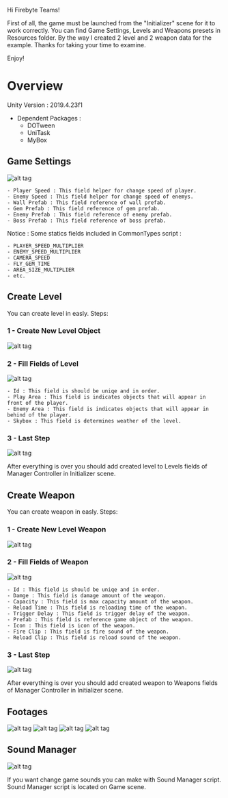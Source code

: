 Hi Firebyte Teams!

First of all, the game must be launched from the "Initializer" scene for it to work correctly. You can find Game Settings, Levels and Weapons presets in Resources folder. By the way I created 2 level and 2 weapon data for the example. Thanks for taking your time to examine.

Enjoy!

# Overview #

Unity Version : 2019.4.23f1
- Dependent Packages : 
  - DOTween
  - UniTask
  - MyBox


## Game Settings ##

![alt tag](https://i.ibb.co/r3JQdgy/Screen-Shot-2021-05-01-at-22-56-11.png)
  
    - Player Speed : This field helper for change speed of player.
    - Enemy Speed : This field helper for change speed of enemys.
    - Wall Prefab : This field reference of wall prefab.
    - Gem Prefab : This field reference of gem prefab.
    - Enemy Prefab : This field reference of enemy prefab.
    - Boss Prefab : This field reference of boss prefab.

Notice : 
  Some statics fields included in CommonTypes script :
  
    - PLAYER_SPEED_MULTIPLIER
    - ENEMY_SPEED_MULTIPLIER
    - CAMERA_SPEED
    - FLY_GEM_TIME
    - AREA_SIZE_MULTIPLIER
    - etc.


## Create Level ##

You can create level in easly. Steps:

### 1 - Create New Level Object ###
![alt tag](https://i.ibb.co/DKhBrKy/Screen-Shot-2021-05-01-at-23-12-36.png)

### 2 - Fill Fields of Level ###
![alt tag](https://i.ibb.co/CsWjrFp/Screen-Shot-2021-05-01-at-23-16-52.png)
  
    - Id : This field is should be uniqe and in order.
    - Play Area : This field is indicates objects that will appear in front of the player.
    - Enemy Area : This field is indicates objects that will appear in behind of the player.
    - Skybox : This field is determines weather of the level.

### 3 - Last Step ###
![alt tag](https://i.ibb.co/mH5D2Fn/Screen-Shot-2021-05-01-at-23-40-06.png)

After everything is over you should add created level to Levels fields of Manager Controller in Initializer scene.


## Create Weapon ##

You can create weapon in easly. Steps:

### 1 - Create New Level Weapon ###
![alt tag](https://i.ibb.co/SwZCG9D/Screen-Shot-2021-05-01-at-23-56-22.png)

### 2 - Fill Fields of Weapon ###
![alt tag](https://i.ibb.co/xDqSjr3/Screen-Shot-2021-05-02-at-00-11-56.png)

    - Id : This field is should be uniqe and in order.
    - Damge : This field is damage amount of the weapon.
    - Capacity : This field is max capacity amount of the weapon.
    - Reload Time : This field is reloading time of the weapon.
    - Trigger Delay : This field is trigger delay of the weapon.
    - Prefab : This field is reference game object of the weapon.
    - Icon : This field is icon of the weapon.
    - Fire Clip : This field is fire sound of the weapon.
    - Reload Clip : This field is reload sound of the weapon.

### 3 - Last Step ###
![alt tag](https://i.ibb.co/mH5D2Fn/Screen-Shot-2021-05-01-at-23-40-06.png)

After everything is over you should add created weapon to Weapons fields of Manager Controller in Initializer scene.


## Footages ##

![alt tag](https://i.ibb.co/djWpZ9Z/Screen-Shot-2021-05-02-at-00-51-37.png)
![alt tag](https://i.ibb.co/BfZ9TpJ/Screen-Shot-2021-05-02-at-00-51-45.png)
![alt tag](https://i.ibb.co/9tF0dZ5/Screen-Shot-2021-05-02-at-00-51-55.png)
![alt tag](https://i.ibb.co/6WsCgG8/Screen-Shot-2021-05-02-at-00-52-18.png)

## Sound Manager ##
![alt tag](https://i.ibb.co/yS4wdxs/Screen-Shot-2021-05-02-at-00-58-15.png)

If you want change game sounds you can make with Sound Manager script. Sound Manager script is located on Game scene.


